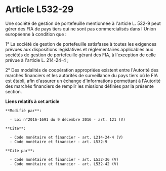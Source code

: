 # Article L532-29

Une société de gestion de portefeuille mentionnée à l'article L. 532-9 peut gérer des FIA de pays tiers qui ne sont pas
commercialisés dans l'Union européenne à condition que : 

1° La société de gestion de portefeuille satisfasse à toutes les exigences prévues aux dispositions législatives et
réglementaires applicables aux sociétés de gestion de portefeuille gérant des FIA, à l'exception de celle prévue à l'article
L. 214-24-4 ; 

2° Des modalités de coopération appropriées existent entre l'Autorité des marchés financiers et les autorités de surveillance
du pays tiers où le FIA est établi, afin d'assurer un échange d'informations permettant à l'Autorité des marchés financiers
de remplir les missions définies par la présente section.

**Liens relatifs à cet article**

	**Modifié par**:

	  - Loi n°2016-1691 du 9 décembre 2016 - art. 121 (V)

	**Cite**:

	  - Code monétaire et financier - art. L214-24-4 (V)
	  - Code monétaire et financier - art. L532-9

	**Cité par**:

	  - Code monétaire et financier - art. L532-36 (V)
	  - Code monétaire et financier - art. L532-42 (V)
